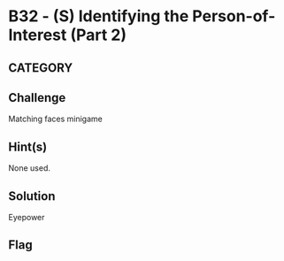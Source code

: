 # B32 - (S) Identifying the Person-of-Interest (Part 2)

## CATEGORY

## Challenge

Matching faces minigame

## Hint(s)

None used.

## Solution

Eyepower

## Flag

